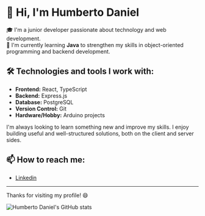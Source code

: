 # 👋 Hi, I'm Humberto Daniel

🎓 I'm a junior developer passionate about technology and web development.  
🚀 I'm currently learning **Java** to strengthen my skills in object-oriented programming and backend development.

## 🛠 Technologies and tools I work with:

-   **Frontend:** React, TypeScript
-   **Backend:** Express.js
-   **Database:** PostgreSQL
-   **Version Control:** Git
-   **Hardware/Hobby:** Arduino projects

I'm always looking to learn something new and improve my skills. I enjoy building useful and well-structured solutions, both on the client and server sides.

## 📫 How to reach me:

-   [Linkedin](https://www.linkedin.com/in/humberto-daniel-perez-ram%C3%ADrez-aa85112a6/)

---

Thanks for visiting my profile! 😄

![Humberto Daniel's GitHub stats](https://github-readme-stats.vercel.app/api?username=eldanielhumberto&show_icons=true)
